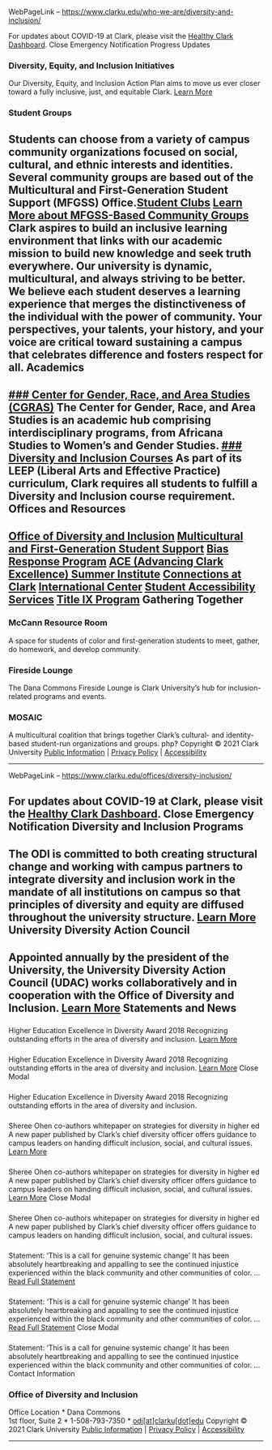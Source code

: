 WebPageLink – https://www.clarku.edu/who-we-are/diversity-and-inclusion/ 

 
For updates about COVID-19 at Clark, please visit the [Healthy Clark Dashboard](https://www.clarku.edu/healthy-clark-dashboard).
Close Emergency Notification
Progress Updates
###  Diversity, Equity, and Inclusion Initiatives
Our Diversity, Equity, and Inclusion Action Plan aims to move us ever closer toward a fully inclusive, just, and equitable Clark.
[Learn More](https://www.clarku.edu/diversity-equity-inclusion-action-plan/) 
### Student Groups
Students can choose from a variety of campus community organizations focused on social, cultural, and ethnic interests and identities. Several community groups are based out of the Multicultural and First-Generation Student Support (MFGSS) Office.[Student Clubs](https://www.clarku.edu/life-at-clark/student-clubs-and-organizations/)
[Learn More about MFGSS-Based Community Groups](https://www.clarku.edu/offices/multicultural/community-groups/) 
Clark aspires to build an inclusive learning environment that links with our academic mission to build new knowledge and seek truth everywhere. Our university is dynamic, multicultural, and always striving to be better.
We believe each student deserves a learning experience that merges the distinctiveness of the individual with the power of community. Your perspectives, your talents, your history, and your voice are critical toward sustaining a campus that celebrates difference and fosters respect for all.
Academics
---------
[### Center for Gender, Race, and Area Studies (CGRAS)](https://www.clarku.edu/centers/cgras/)
The Center for Gender, Race, and Area Studies is an academic hub comprising interdisciplinary programs, from Africana Studies to Women’s and Gender Studies.
[### Diversity and Inclusion Courses](https://www.clarku.edu/academics/undergraduate-curriculum/diversity-and-inclusion-courses/)
As part of its LEEP (Liberal Arts and Effective Practice) curriculum, Clark requires all students to fulfill a Diversity and Inclusion course requirement.
Offices and Resources
---------------------
[Office of Diversity and Inclusion](https://www.clarku.edu/offices/diversity-inclusion/) 
[Multicultural and First-Generation Student Support](https://www.clarku.edu/offices/multicultural-and-first-generation-student-support/) 
[Bias Response Program](https://www.clarku.edu/offices/campus-safety-and-security/bias-incident-reporting/) 
[ACE (Advancing Clark Excellence) Summer Institute](https://www.clarku.edu/offices/multicultural/support-for-new-students/) 
[Connections at Clark](https://www.clarku.edu/offices/multicultural/support-for-new-students/) 
[International Center](https://www.clarku.edu/international-center/) 
[Student Accessibility Services](https://www.clarku.edu/offices/student-accessibility-services/) 
[Title IX Program](https://www.clarku.edu/offices/title-ix/) 
Gathering Together
------------------
### McCann Resource Room
A space for students of color and first-generation students to meet, gather, do homework, and develop community.
### Fireside Lounge
The Dana Commons Fireside Lounge is Clark University’s hub for inclusion-related programs and events.
### MOSAIC
A multicultural coalition that brings together Clark’s cultural- and identity-based student-run organizations and groups.
php?
Copyright © 2021 Clark University
[Public Information](https://www.clarku.edu/who-we-are/fast-facts/public-information/)
|
[Privacy Policy](https://web.clarku.edu/policies/detailpolicy.cfm?pid=92)
|
[Accessibility](https://www.clarku.edu/website-accessibility-statement/)
 
** **

WebPageLink – https://www.clarku.edu/offices/diversity-inclusion/ 

 
For updates about COVID-19 at Clark, please visit the [Healthy Clark Dashboard](https://www.clarku.edu/healthy-clark-dashboard).
Close Emergency Notification
Diversity and Inclusion Programs
--------------------------------
 The ODI is committed to both creating structural change and working with campus partners to integrate diversity and inclusion work in the mandate of all institutions on campus so that principles of diversity and equity are diffused throughout the university structure.
[Learn More](https://www.clarku.edu/offices/diversity-inclusion/programs/) 
University Diversity Action Council
-----------------------------------
 Appointed annually by the president of the University, the University Diversity Action Council (UDAC) works collaboratively and in cooperation with the Office of Diversity and Inclusion.
[Learn More](https://www.clarku.edu/diversity-equity-inclusion-action-plan/university-diversity-action-council/) 
Statements and News
-------------------
### 
 Higher Education Excellence in Diversity Award 2018
Recognizing outstanding efforts in the area of diversity and inclusion.
[Learn More](https://clarknow.clarku.edu/2018/09/14/clark-earns-national-recognition-for-diversity-and-inclusion-efforts/) 
### 
 Higher Education Excellence in Diversity Award 2018
Recognizing outstanding efforts in the area of diversity and inclusion.
[Learn More](https://clarknow.clarku.edu/2018/09/14/clark-earns-national-recognition-for-diversity-and-inclusion-efforts/) 
Close Modal
### 
 Higher Education Excellence in Diversity Award 2018
Recognizing outstanding efforts in the area of diversity and inclusion.
### 
 Sheree Ohen co-authors whitepaper on strategies for diversity in higher ed
A new paper published by Clark’s chief diversity officer offers guidance to campus leaders on handing difficult inclusion, social, and cultural issues.
[Learn More](https://clarknow.clarku.edu/2019/10/30/sheree-ohen-co-authors-whitepaper-on-strategies-for-diversity-in-higher-ed/) 
### 
 Sheree Ohen co-authors whitepaper on strategies for diversity in higher ed
A new paper published by Clark’s chief diversity officer offers guidance to campus leaders on handing difficult inclusion, social, and cultural issues.
[Learn More](https://clarknow.clarku.edu/2019/10/30/sheree-ohen-co-authors-whitepaper-on-strategies-for-diversity-in-higher-ed/) 
Close Modal
### 
 Sheree Ohen co-authors whitepaper on strategies for diversity in higher ed
A new paper published by Clark’s chief diversity officer offers guidance to campus leaders on handing difficult inclusion, social, and cultural issues.
### 
 Statement: ‘This is a call for genuine systemic change’
It has been absolutely heartbreaking and appalling to see the continued injustice experienced within the black community and other communities of color. …
[Read Full Statement](https://www.clarku.edu/offices/diversity-inclusion/statement-this-is-a-call-for-genuine-systemic-change/) 
### 
 Statement: ‘This is a call for genuine systemic change’
It has been absolutely heartbreaking and appalling to see the continued injustice experienced within the black community and other communities of color. …
[Read Full Statement](https://www.clarku.edu/offices/diversity-inclusion/statement-this-is-a-call-for-genuine-systemic-change/) 
Close Modal
### 
 Statement: ‘This is a call for genuine systemic change’
It has been absolutely heartbreaking and appalling to see the continued injustice experienced within the black community and other communities of color. …
Contact Information
### Office of Diversity and Inclusion
Office Location
* 
 Dana Commons  
1st floor, Suite 2
* 
 1-508-793-7350
* 
[odi[at]clarku[dot]edu](mailto:odi[at]clarku[dot]edu)
Copyright © 2021 Clark University
[Public Information](https://www.clarku.edu/about/public-information/)
|
[Privacy Policy](https://web.clarku.edu/policies/detailpolicy.cfm?pid=92)
|
[Accessibility](https://www.clarku.edu/website-accessibility-statement/)
 
** **


